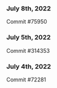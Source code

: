 ### July 8th, 2022

Commit #75950

### July 5th, 2022

Commit #314353


### July 4th, 2022

Commit #72281
